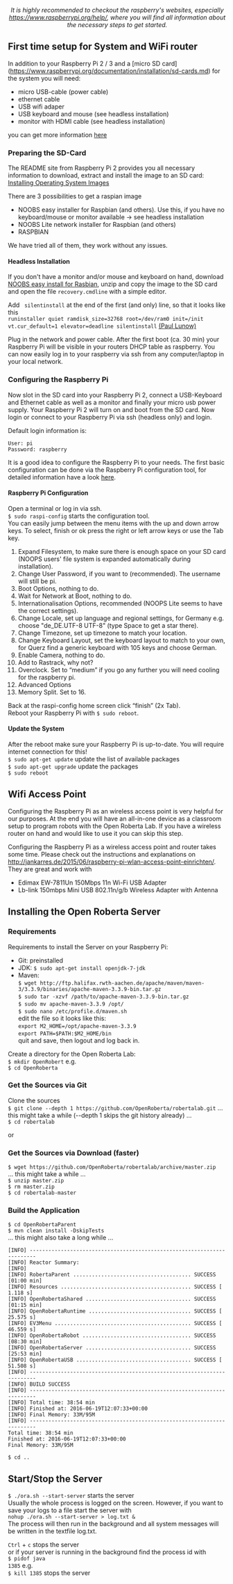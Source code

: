 <p align="center"><em>It is highly recommended to checkout the raspberry's websites, especially <a href="https://www.raspberrypi.org/help/">https://www.raspberrypi.org/help/</a>, where you will find all information about the necessary steps to get started.</em></p>

## First time setup for System and WiFi router

In addition to your Raspberry Pi 2 / 3 and a [micro SD card] (https://www.raspberrypi.org/documentation/installation/sd-cards.md) for the system you will need:
* micro USB-cable (power cable)
* ethernet cable
* USB wifi adaper
* USB keyboard and mouse (see headless installation)
* monitor with HDMI cable (see headless installation)

you can get more information [here](https://www.raspberrypi.org/documentation/setup/)

### Preparing the SD-Card
The README site from Raspberry Pi 2 provides you all necessary information to download, extract and install the image to an SD card: [Installing Operating System Images](https://www.raspberrypi.org/documentation/installation/installing-images/README.md)

There are 3 possibilities to get a raspian image
* NOOBS easy installer for Raspbian (and others). Use this, if you have no keyboard/mouse or monitor available -> see headless installation
* NOOBS Lite network installer for Raspbian (and others)
* RASPBIAN  
 
We have tried all of them, they work without any issues.

#### Headless Installation
If you don't have a monitor and/or mouse and keyboard on hand, download [NOOBS easy install for Rasbian](https://downloads.raspberrypi.org/NOOBS_latest), unzip and copy the image to the SD card and open the file `recovery.cmdline` with a simple editor.

Add ` silentinstall` at the end of the first (and only) line, so that it looks like this   
`runinstaller quiet ramdisk_size=32768 root=/dev/ram0 init=/init vt.cur_default=1 elevator=deadline silentinstall` [(Paul Lunow)](http://www.interaktionsdesigner.de/2014/raspberry-pi-ohne-monitor-tastatur-und-maus-in-betrieb-nehmen/)

Plug in the network and power cable. After the first boot (ca. 30 min) your Raspberry Pi will be visible in your routers DHCP table as raspberry. You can now easily log in to your raspberry via ssh from any computer/laptop in your local network.



### Configuring the Raspberry Pi 

Now slot in the SD card into your Raspberry Pi 2, connect a USB-Keyboard and Ethernet cable as well as a monitor and finally your micro usb power supply. Your Raspberry Pi 2 will turn on and boot from the SD card. Now login or connect to your Raspberry Pi via ssh (headless only) and login.

Default login information is:
```
User: pi
Password: raspberry
```

It is a good idea to configure the Raspberry Pi to your needs. The first basic configuration can be done via the Raspberry Pi configuration  tool, for detailed information have a look [here](https://www.raspberrypi.org/documentation/configuration/raspi-config.md).

####  Raspberry Pi Configuration
Open a terminal or log in via ssh.  
`$ sudo raspi-config` starts the configuration tool.     
You can easily jump between the menu items with the up and down arrow keys. To select, finish or ok press the right or left arrow keys or use the Tab key.
 
1. Expand Filesystem, to make sure there is enough space on your SD card (NOOPS users' file system is expanded automatically during installation).
1. Change User Password, if you want to (recommended). The username will still be pi.
1. Boot Options, nothing to do.
1. Wait for Network at Boot, nothing to do.
1. Internationalisation Options, recommended (NOOPS Lite seems to have the correct settings).
  1. Change Locale, set up language and regional settings, for Germany e.g. choose "de_DE.UTF-8 UTF-8" (type Space to get a star there).
  1. Change Timezone, set up timezone to match your location.    
  1. Change Keyboard Layout, set the keyboard layout to match to your own, for Querz find a generic keyboard with 105 keys and choose German.
1. Enable Camera, nothing to do.
1. Add to Rastrack, why not?
1. Overclock. Set to “medium” if you go any further you will need cooling for the raspberry pi.
1. Advanced Options 
  1. Memory Split. Set to 16.

Back at the raspi-config home screen click “finish” (2x Tab).  
Reboot your Raspberry Pi with `$ sudo reboot`.

#### Update the System
After the reboot make sure your Raspberry Pi is up-to-date. You will require internet connection for this!   
`$ sudo apt-get update` update the list of available packages  
`$ sudo apt-get upgrade` update the packages   
`$ sudo reboot`  

## Wifi Access Point
Configuring the Raspberry Pi as an wireless access point is very helpful for our purposes. At the end you will have an all-in-one device as a classroom setup to program robots with the Open Roberta Lab. If you have a wireless router on hand and would like to use it you can skip this step.

Configuring the Raspberry Pi as a wireless access point and router takes some time. Please check out the instructions and explanations on http://jankarres.de/2015/06/raspberry-pi-wlan-access-point-einrichten/. They are great and work with
* Edimax EW-7811Un 150Mbps 11n Wi-Fi USB Adapter
* Lb-link 150mbps Mini USB 802.11n/g/b Wireless Adapter with Antenna

## Installing the Open Roberta Server
### Requirements
Requirements to install the Server on your Raspberry Pi:
* Git: preinstalled
* JDK: `$ sudo apt-get install openjdk-7-jdk`
* Maven:   
  `$ wget http://ftp.halifax.rwth-aachen.de/apache/maven/maven-3/3.3.9/binaries/apache-maven-3.3.9-bin.tar.gz`   
  `$ sudo tar -xzvf /path/to/apache-maven-3.3.9-bin.tar.gz`   
  `$ sudo mv apache-maven-3.3.9 /opt/`   
  `$ sudo nano /etc/profile.d/maven.sh`   
  edit the file so it looks like this:    
  `export M2_HOME=/opt/apache-maven-3.3.9`  
  `export PATH=$PATH:$M2_HOME/bin`  
   quit and save, then logout and log back in.

Create a directory for the Open Roberta Lab:  
`$ mkdir OpenRobert` e.g.   
`$ cd OpenRoberta`   

### Get the Sources via Git
Clone the sources     
`$ git clone --depth 1 https://github.com/OpenRoberta/robertalab.git`
... this might take a while (--depth 1 skips the git history already) ...  
`$ cd robertalab`  

or   
### Get the Sources via Download (faster)
`$ wget https://github.com/OpenRoberta/robertalab/archive/master.zip`  
... this might take a while ...    
`$ unzip master.zip`  
`$ rm master.zip`  
`$ cd robertalab-master`

### Build the Application
`$ cd OpenRobertaParent`   
`$ mvn clean install -DskipTests`   
... this might also take a long while ...
```
[INFO] ------------------------------------------------------------------------
[INFO] Reactor Summary:
[INFO]
[INFO] RobertaParent ...................................... SUCCESS [01:00 min]
[INFO] Resources .......................................... SUCCESS [  1.118 s]
[INFO] OpenRobertaShared .................................. SUCCESS [01:15 min]
[INFO] OpenRobertaRuntime ................................. SUCCESS [ 25.575 s]
[INFO] EV3Menu ............................................ SUCCESS [ 46.559 s]
[INFO] OpenRobertaRobot ................................... SUCCESS [08:30 min]
[INFO] OpenRobertaServer .................................. SUCCESS [25:53 min]
[INFO] OpenRobertaUSB ..................................... SUCCESS [ 51.508 s]
[INFO] ------------------------------------------------------------------------
[INFO] BUILD SUCCESS
[INFO] ------------------------------------------------------------------------
[INFO] Total time: 38:54 min
[INFO] Finished at: 2016-06-19T12:07:33+00:00
[INFO] Final Memory: 33M/95M
[INFO] ------------------------------------------------------------------------
Total time: 38:54 min
Finished at: 2016-06-19T12:07:33+00:00
Final Memory: 33M/95M
```

`$ cd ..`
  
## Start/Stop the Server 
`$ ./ora.sh --start-server` starts the server  
Usually the whole process is logged on the screen. However, if you want to save your logs to a file start the server with      
`nohup ./ora.sh --start-server > log.txt &`  
The process will then run in the background and all system messages will be written in the textfile log.txt.


`Ctrl` + `c` stops the server  
or if your server is running in the background find the process id with     
`$ pidof java`  
`1385` e.g.  
`$ kill 1385` stops the server



